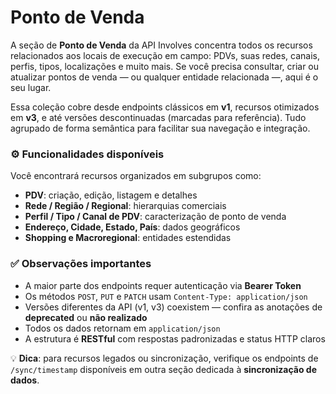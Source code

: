 # Ponto de Venda

A seção de **Ponto de Venda** da API Involves concentra todos os recursos relacionados aos locais de execução em campo: PDVs, suas redes, canais, perfis, tipos, localizações e muito mais. Se você precisa consultar, criar ou atualizar pontos de venda — ou qualquer entidade relacionada —, aqui é o seu lugar.

Essa coleção cobre desde endpoints clássicos em **v1**, recursos otimizados em **v3**, e até versões descontinuadas (marcadas para referência). Tudo agrupado de forma semântica para facilitar sua navegação e integração.


### ⚙️ Funcionalidades disponíveis

Você encontrará recursos organizados em subgrupos como:

* **PDV**: criação, edição, listagem e detalhes
* **Rede / Região / Regional**: hierarquias comerciais
* **Perfil / Tipo / Canal de PDV**: caracterização de ponto de venda
* **Endereço, Cidade, Estado, País**: dados geográficos
* **Shopping e Macroregional**: entidades estendidas


### ✅ Observações importantes

* A maior parte dos endpoints requer autenticação via **Bearer Token**
* Os métodos `POST`, `PUT` e `PATCH` usam `Content-Type: application/json`
* Versões diferentes da API (v1, v3) coexistem — confira as anotações de **deprecated** ou **não realizado**
* Todos os dados retornam em `application/json`
* A estrutura é **RESTful** com respostas padronizadas e status HTTP claros


💡 **Dica**: para recursos legados ou sincronização, verifique os endpoints de `/sync/timestamp` disponíveis em outra seção dedicada à **sincronização de dados**.
